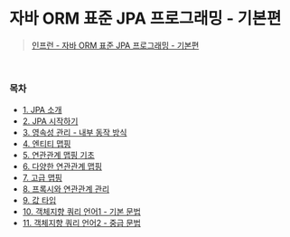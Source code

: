 # 자바 ORM 표준 JPA 프로그래밍 - 기본편
> [인프런 - 자바 ORM 표준 JPA 프로그래밍 - 기본편](https://www.inflearn.com/course/ORM-JPA-Basic/dashboard)
<bR>

### 목차
- [1. JPA 소개](https://github.com/qlalzl9/TIL/blob/master/JPA/Java_ORM_Standard_JPA_Programming/1_JPA_Intro.md)
- [2. JPA 시작하기](https://github.com/qlalzl9/TIL/blob/master/JPA/Java_ORM_Standard_JPA_Programming/2_JPA_Start.md)
- [3. 영속성 관리 - 내부 동작 방식](https://github.com/qlalzl9/TIL/blob/master/JPA/Java_ORM_Standard_JPA_Programming/3_PersistenceContext.md)
- [4. 엔티티 맵핑](https://github.com/qlalzl9/TIL/blob/master/JPA/Java_ORM_Standard_JPA_Programming/4_EntityMapping.md)
- [5. 연관관계 맵핑 기초](https://github.com/qlalzl9/TIL/blob/master/JPA/Java_ORM_Standard_JPA_Programming/5_RelationalMapping.md)
- [6. 다양한 연관관계 맵핑](https://github.com/qlalzl9/TIL/blob/master/JPA/Java_ORM_Standard_JPA_Programming/6_VariousRelationalMapping.md)
- [7. 고급 맵핑](https://github.com/qlalzl9/TIL/blob/master/JPA/Java_ORM_Standard_JPA_Programming/7_AdvancedMapping.md)
- [8. 프록시와 연관관계 관리](https://github.com/qlalzl9/TIL/blob/master/JPA/Java_ORM_Standard_JPA_Programming/8_Proxy_RelationManaging.md)
- [9. 값 타입](https://github.com/qlalzl9/TIL/blob/master/JPA/Java_ORM_Standard_JPA_Programming/9_ValueType.md)
- [10. 객체지향 쿼리 언어1 - 기본 문법](https://github.com/qlalzl9/TIL/blob/master/JPA/Java_ORM_Standard_JPA_Programming/10_JPQL1.md)
- [11. 객체지향 쿼리 언어2 - 중급 문법](https://github.com/qlalzl9/TIL/blob/master/JPA/Java_ORM_Standard_JPA_Programming/11_JPQL2.md)
